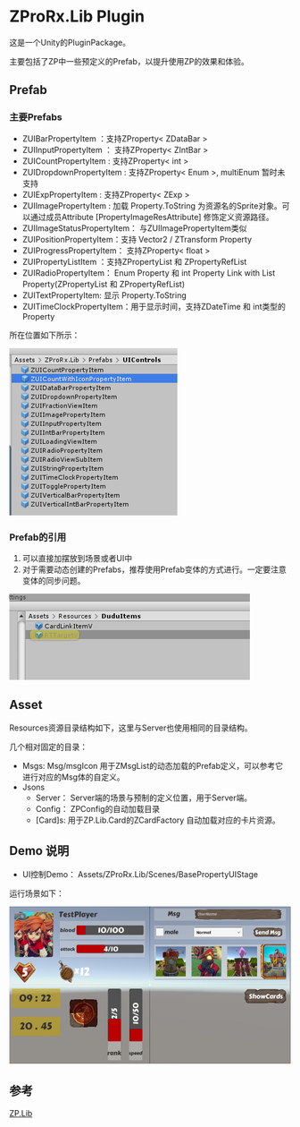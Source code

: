 # ZProRx.Lib Plugin

这是一个Unity的PluginPackage。

主要包括了ZP中一些预定义的Prefab，以提升使用ZP的效果和体验。

## Prefab

### 主要Prefabs
- ZUIBarPropertyItem ：支持ZProperty< ZDataBar >
- ZUIInputPropertyItem ： 支持ZProperty< ZIntBar >
- ZUICountPropertyItem : 支持ZProperty< int >
- ZUIDropdownPropertyItem : 支持ZProperty< Enum >, multiEnum 暂时未支持
- ZUIExpPropertyItem : 支持ZProperty< ZExp >
- ZUIImagePropertyItem : 加载 Property.ToString 为资源名的Sprite对象。可以通过成员Attribute [PropertyImageResAttribute] 修饰定义资源路径。
- ZUIImageStatusPropertyItem： 与ZUIImagePropertyItem类似
- ZUIPositionPropertyItem：支持 Vector2 / ZTransform Property
- ZUIProgressPropertyItem： 支持ZProperty< float >
- ZUIPropertyListItem ：支持ZPropertyList 和 ZPropertyRefList
- ZUIRadioPropertyItem： Enum Property 和 int Property Link with List Property(ZPropertyList 和 ZPropertyRefList)
- ZUITextPropertyItem: 显示 Property.ToString
- ZUITimeClockPropertyItem：用于显示时间，支持ZDateTime 和 int类型的Property

所在位置如下所示：

![](./Docs/img/Readme_2020-01-29-15-31-10.png)

### Prefab的引用
1. 可以直接加摆放到场景或者UI中
2. 对于需要动态创建的Prefabs，推荐使用Prefab变体的方式进行。一定要注意变体的同步问题。

![](./Docs/img/Readme_2019-12-25-21-36-57.png)


## Asset
Resources资源目录结构如下，这里与Server也使用相同的目录结构。

几个相对固定的目录：
- Msgs: Msg/msgIcon 用于ZMsgList的动态加载的Prefab定义，可以参考它进行对应的Msg体的自定义。
- Jsons
  - Server： Server端的场景与预制的定义位置，用于Server端。
  - Config： ZPConfig的自动加载目录
  - [Card]s: 用于ZP.Lib.Card的ZCardFactory 自动加载对应的卡片资源。



## Demo 说明

- UI控制Demo：
Assets/ZProRx.Lib/Scenes/BasePropertyUIStage 

运行场景如下：

![](./Docs/img/Readme_2020-01-29-15-39-00.png)


## 参考

[ZP.Lib](../../../ZP.Lib/ZP.Lib.Main/Readme.md)